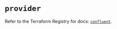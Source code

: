 # `provider`

Refer to the Terraform Registry for docs: [`confluent`](https://registry.terraform.io/providers/confluentinc/confluent/2.10.0/docs).
